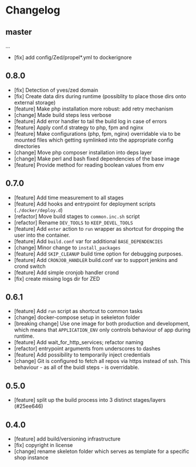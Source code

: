 
# Changelog

## master

...

* [fix] add config/Zed/propel\*.yml to dockerignore

## 0.8.0

* [fix] Detection of yves/zed domain 
* [fix] Create data dirs during runtime (possiblity to place those dirs onto
        external storage)
* [feature] Make php installation more robust: add retry mechanism
* [change] Made build steps less verbose
* [feature] Add error handler to tail the build log in case of errors
* [feature] Apply conf.d strategy to php, fpm and nginx
* [feature] Make configurations (php, fpm, nginx) overridable via to be mounted
            files which getting symlinked into the appropriate config directories
* [change] Move php composer installation into deps layer
* [change] Make perl and bash fixed dependencies of the base image
* [feature] Provide method for reading boolean values from env

## 0.7.0

* [feature] Add time measurement to all stages
* [feature] Add hooks and entrypoint for deployment scripts (`./docker/deploy.d`)
* [refactor] Move build stages to `common.inc.sh` script
* [refactor] Rename `DEV_TOOLS` to `KEEP_DEVEL_TOOLS`
* [feature] Add `enter` action to `run` wrapper as shortcut for dropping the
  user into the container.
* [feature] Add `build.conf` var for additional `BASE_DEPENDENCIES`
* [change] Minor change to `install_packages`
* [feature] Add `SKIP_CLEANUP` build time option for debugging purposes.
* [feature] Add `CRONJOB_HANDLER` build.conf var to support jenkins and crond
  switch
* [feature] Add simple cronjob handler crond
* [fix] create missing logs dir for ZED

## 0.6.1

* [feature] Add `run` script as shortcut to common tasks
* [change] docker-compose setup in sekeleton folder 
* [breaking change] Use one image for both production and development, which
  means that `APPLICATION_ENV` only controls behaviour of app during runtime. 
* [feature] Add wait_for_http_services; refactor naming
* [refactor] entrypoint arguments from underscores to dashes
* [feature] Add possibility to temporarily inject credentials
* [change] Git is configured to fetch all repos via https instead of ssh. This
  behaviour - as all of the buidl steps - is overridable. 

## 0.5.0 

* [feature] split up the build process into 3 distinct stages/layers (#25ee646)

## 0.4.0 

* [feature] add build/versioning infrastructure
* [fix] copyright in license
* [change] rename skeleton folder which serves as template for a specific shop
  instance
